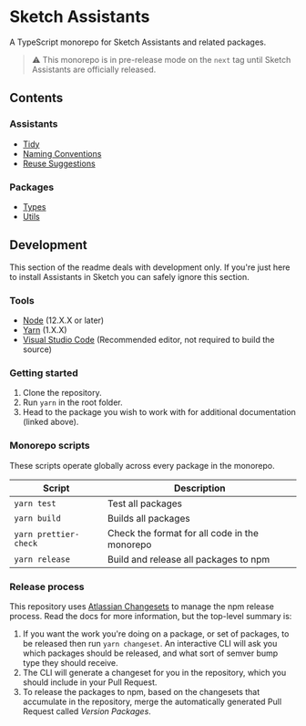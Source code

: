# Sketch Assistants

A TypeScript monorepo for Sketch Assistants and related packages.

> ⚠️ This monorepo is in pre-release mode on the `next` tag until Sketch Assistants are officially
> released.

## Contents

### Assistants

- [Tidy](./assistants/tidy)
- [Naming Conventions](./assistants/naming-conventions)
- [Reuse Suggestions](./assistants/reuse-suggestions)

### Packages

- [Types](./packages/types)
- [Utils](./packages/utils)

## Development

This section of the readme deals with development only. If you're just here to install Assistants in
Sketch you can safely ignore this section.

### Tools

- [Node](https://nodejs.org/en/download/) (12.X.X or later)
- [Yarn](https://classic.yarnpkg.com/en/docs/install) (1.X.X)
- [Visual Studio Code](https://code.visualstudio.com/) (Recommended editor, not required to build
  the source)

### Getting started

1. Clone the repository.
1. Run `yarn` in the root folder.
1. Head to the package you wish to work with for additional documentation (linked above).

### Monorepo scripts

These scripts operate globally across every package in the monorepo.

| Script                | Description                                   |
| --------------------- | --------------------------------------------- |
| `yarn test`           | Test all packages                             |
| `yarn build`          | Builds all packages                           |
| `yarn prettier-check` | Check the format for all code in the monorepo |
| `yarn release`        | Build and release all packages to npm         |

### Release process

This repository uses [Atlassian Changesets](https://github.com/atlassian/changesets) to manage the
npm release process. Read the docs for more information, but the top-level summary is:

1. If you want the work you're doing on a package, or set of packages, to be released then run
   `yarn changeset`. An interactive CLI will ask you which packages should be released, and what
   sort of semver bump type they should receive.
1. The CLI will generate a changeset for you in the repository, which you should include in your
   Pull Request.
1. To release the packages to npm, based on the changesets that accumulate in the repository, merge
   the automatically generated Pull Request called _Version Packages_.
